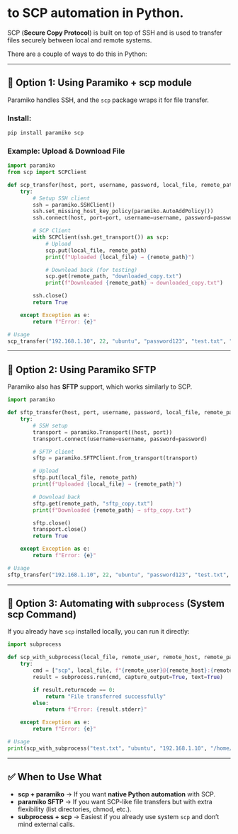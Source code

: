 # to **SCP automation in Python**.
SCP (**Secure Copy Protocol**) is built on top of SSH and is used to transfer files securely between local and remote systems.

There are a couple of ways to do this in Python:

---

## 🔑 Option 1: Using **Paramiko + scp module**

Paramiko handles SSH, and the `scp` package wraps it for file transfer.

### Install:

```bash
pip install paramiko scp
```

### Example: Upload & Download File

```python
import paramiko
from scp import SCPClient

def scp_transfer(host, port, username, password, local_file, remote_path):
    try:
        # Setup SSH client
        ssh = paramiko.SSHClient()
        ssh.set_missing_host_key_policy(paramiko.AutoAddPolicy())
        ssh.connect(host, port=port, username=username, password=password)

        # SCP Client
        with SCPClient(ssh.get_transport()) as scp:
            # Upload
            scp.put(local_file, remote_path)
            print(f"Uploaded {local_file} → {remote_path}")

            # Download back (for testing)
            scp.get(remote_path, "downloaded_copy.txt")
            print(f"Downloaded {remote_path} → downloaded_copy.txt")

        ssh.close()
        return True

    except Exception as e:
        return f"Error: {e}"

# Usage
scp_transfer("192.168.1.10", 22, "ubuntu", "password123", "test.txt", "/home/ubuntu/test.txt")
```

---

## 🔑 Option 2: Using **Paramiko SFTP**

Paramiko also has **SFTP** support, which works similarly to SCP.

```python
import paramiko

def sftp_transfer(host, port, username, password, local_file, remote_path):
    try:
        # SSH setup
        transport = paramiko.Transport((host, port))
        transport.connect(username=username, password=password)

        # SFTP client
        sftp = paramiko.SFTPClient.from_transport(transport)

        # Upload
        sftp.put(local_file, remote_path)
        print(f"Uploaded {local_file} → {remote_path}")

        # Download back
        sftp.get(remote_path, "sftp_copy.txt")
        print(f"Downloaded {remote_path} → sftp_copy.txt")

        sftp.close()
        transport.close()
        return True

    except Exception as e:
        return f"Error: {e}"

# Usage
sftp_transfer("192.168.1.10", 22, "ubuntu", "password123", "test.txt", "/home/ubuntu/test.txt")
```

---

## 🔑 Option 3: Automating with `subprocess` (System scp Command)

If you already have `scp` installed locally, you can run it directly:

```python
import subprocess

def scp_with_subprocess(local_file, remote_user, remote_host, remote_path):
    try:
        cmd = ["scp", local_file, f"{remote_user}@{remote_host}:{remote_path}"]
        result = subprocess.run(cmd, capture_output=True, text=True)

        if result.returncode == 0:
            return "File transferred successfully"
        else:
            return f"Error: {result.stderr}"

    except Exception as e:
        return f"Error: {e}"

# Usage
print(scp_with_subprocess("test.txt", "ubuntu", "192.168.1.10", "/home/ubuntu/test.txt"))
```

---

## ✅ When to Use What

* **scp + paramiko** → If you want **native Python automation** with SCP.
* **paramiko SFTP** → If you want SCP-like file transfers but with extra flexibility (list directories, chmod, etc.).
* **subprocess + scp** → Easiest if you already use system `scp` and don’t mind external calls.